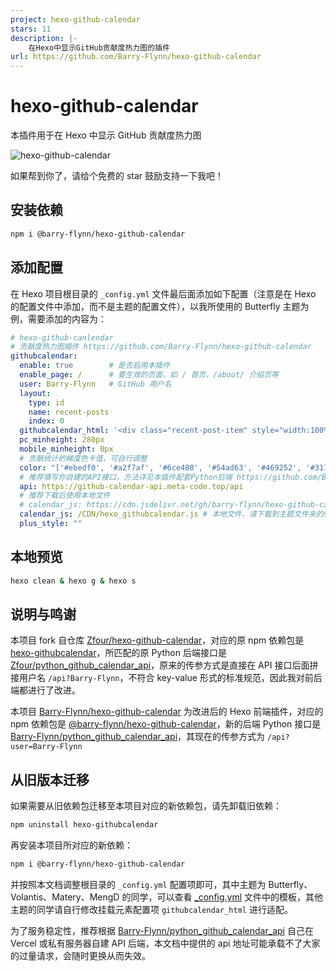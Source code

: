 ```yaml
---
project: hexo-github-calendar
stars: 11
description: |-
    在Hexo中显示GitHub贡献度热力图的插件
url: https://github.com/Barry-Flynn/hexo-github-calendar
---
```


# hexo-github-calendar

本插件用于在 Hexo 中显示 GitHub 贡献度热力图

![hexo-github-calendar](hexo-github-calendar.png)

如果帮到你了，请给个免费的 star 鼓励支持一下我吧！

## 安装依赖

```sh
npm i @barry-flynn/hexo-github-calendar
```

## 添加配置

在 Hexo 项目根目录的 `_config.yml` 文件最后面添加如下配置（注意是在 Hexo 的配置文件中添加，而不是主题的配置文件），以我所使用的 Butterfly 主题为例，需要添加的内容为：

```yml
# hexo-github-canlendar
# 贡献度热力图插件 https://github.com/Barry-Flynn/hexo-github-calendar
githubcalendar:
  enable: true        # 是否启用本插件
  enable_page: /      # 要生效的页面，如 / 首页，/about/ 介绍页等
  user: Barry-Flynn   # GitHub 用户名
  layout:
    type: id
    name: recent-posts
    index: 0
  githubcalendar_html: '<div class="recent-post-item" style="width:100%;height:auto;padding:10px;"><div id="github_loading" style="width:10%;height:100%;margin:0 auto;display: block"><svg xmlns="http://www.w3.org/2000/svg" xmlns:xlink="http://www.w3.org/1999/xlink"  viewBox="0 0 50 50" style="enable-background:new 0 0 50 50" xml:space="preserve"><path fill="#d0d0d0" d="M25.251,6.461c-10.318,0-18.683,8.365-18.683,18.683h4.068c0-8.071,6.543-14.615,14.615-14.615V6.461z" transform="rotate(275.098 25 25)"><animateTransform attributeType="xml" attributeName="transform" type="rotate" from="0 25 25" to="360 25 25" dur="0.6s" repeatCount="indefinite"></animateTransform></path></svg></div><div id="github_container"></div></div>'
  pc_minheight: 280px
  mobile_minheight: 0px
  # 贡献统计的梯度色卡值，可自行调整
  color: "['#ebedf0', '#a2f7af', '#6ce480', '#54ad63', '#469252', '#31753c', '#1f5f2a', '#13531f', '#084111', '#032b09', '#000000']"
  # 推荐填写你自建的API接口，方法详见本插件配套Python后端 https://github.com/Barry-Flynn/python_github_calendar_api
  api: https://github-calendar-api.meta-code.top/api
  # 推荐下载后使用本地文件
  # calendar_js: https://cdn.jsdelivr.net/gh/barry-flynn/hexo-github-calendar/hexo_githubcalendar.js # 在线文件，容易加载失败
  calendar_js: /CDN/hexo_githubcalendar.js # 本地文件，请下载到主题文件夹的source目录下
  plus_style: ""
```

## 本地预览

```sh
hexo clean & hexo g & hexo s
```

## 说明与鸣谢

本项目 fork 自仓库 [Zfour/hexo-github-calendar](https://github.com/Zfour/hexo-github-calendar)，对应的原 npm 依赖包是 [hexo-githubcalendar](https://www.npmjs.com/package/hexo-githubcalendar)，所匹配的原 Python 后端接口是 [Zfour/python_github_calendar_api](https://github.com/Zfour/python_github_calendar_api)，原来的传参方式是直接在 API 接口后面拼接用户名 `/api?Barry-Flynn`，不符合 key-value 形式的标准规范，因此我对前后端都进行了改进。

本项目 [Barry-Flynn/hexo-github-calendar](https://github.com/Barry-Flynn/hexo-github-calendar) 为改进后的 Hexo 前端插件，对应的 npm 依赖包是 [@barry-flynn/hexo-github-calendar](https://www.npmjs.com/package/@barry-flynn/hexo-github-calendar)，新的后端 Python 接口是 [Barry-Flynn/python_github_calendar_api](https://github.com/Barry-Flynn/python_github_calendar_api)，其现在的传参方式为 `/api?user=Barry-Flynn`

## 从旧版本迁移

如果需要从旧依赖包迁移至本项目对应的新依赖包，请先卸载旧依赖：

```sh
npm uninstall hexo-githubcalendar
```

再安装本项目所对应的新依赖：

```sh
npm i @barry-flynn/hexo-github-calendar
```

并按照本文档调整根目录的 `_config.yml` 配置项即可，其中主题为 Butterfly、Volantis、Matery、MengD 的同学，可以查看 [_config.yml](./_config.yml) 文件中的模板，其他主题的同学请自行修改挂载元素配置项 `githubcalendar_html` 进行适配。

为了服务稳定性，推荐根据 [Barry-Flynn/python_github_calendar_api](https://github.com/Barry-Flynn/python_github_calendar_api) 自己在 Vercel 或私有服务器自建 API 后端，本文档中提供的 api 地址可能承载不了大家的过量请求，会随时更换从而失效。


